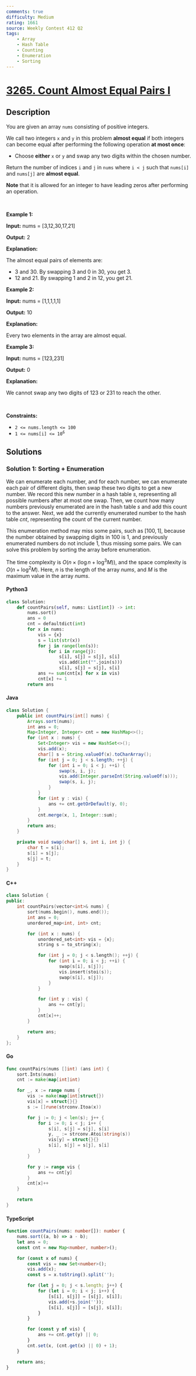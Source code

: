 ```yaml
---
comments: true
difficulty: Medium
rating: 1661
source: Weekly Contest 412 Q2
tags:
    - Array
    - Hash Table
    - Counting
    - Enumeration
    - Sorting
---
```


<!-- problem:start -->

# [3265. Count Almost Equal Pairs I](https://leetcode.com/problems/count-almost-equal-pairs-i)

## Description

<!-- description:start -->

<p>You are given an array <code>nums</code> consisting of positive integers.</p>

<p>We call two integers <code>x</code> and <code>y</code> in this problem <strong>almost equal</strong> if both integers can become equal after performing the following operation <strong>at most once</strong>:</p>

<ul>
	<li>Choose <strong>either</strong> <code>x</code> or <code>y</code> and swap any two digits within the chosen number.</li>
</ul>

<p>Return the number of indices <code>i</code> and <code>j</code> in <code>nums</code> where <code>i &lt; j</code> such that <code>nums[i]</code> and <code>nums[j]</code> are <strong>almost equal</strong>.</p>

<p><strong>Note</strong> that it is allowed for an integer to have leading zeros after performing an operation.</p>

<p>&nbsp;</p>
<p><strong class="example">Example 1:</strong></p>

<div class="example-block">
<p><strong>Input:</strong> <span class="example-io">nums = [3,12,30,17,21]</span></p>

<p><strong>Output:</strong> <span class="example-io">2</span></p>

<p><strong>Explanation:</strong></p>

<p>The almost equal pairs of elements are:</p>

<ul>
	<li>3 and 30. By swapping 3 and 0 in 30, you get 3.</li>
	<li>12 and 21. By swapping 1 and 2 in 12, you get 21.</li>
</ul>
</div>

<p><strong class="example">Example 2:</strong></p>

<div class="example-block">
<p><strong>Input:</strong> <span class="example-io">nums = [1,1,1,1,1]</span></p>

<p><strong>Output:</strong> <span class="example-io">10</span></p>

<p><strong>Explanation:</strong></p>

<p>Every two elements in the array are almost equal.</p>
</div>

<p><strong class="example">Example 3:</strong></p>

<div class="example-block">
<p><strong>Input:</strong> <span class="example-io">nums = [123,231]</span></p>

<p><strong>Output:</strong> <span class="example-io">0</span></p>

<p><strong>Explanation:</strong></p>

<p>We cannot swap any two digits of 123 or 231 to reach the other.</p>
</div>

<p>&nbsp;</p>
<p><strong>Constraints:</strong></p>

<ul>
	<li><code>2 &lt;= nums.length &lt;= 100</code></li>
	<li><code>1 &lt;= nums[i] &lt;= 10<sup>6</sup></code></li>
</ul>

<!-- description:end -->

## Solutions

<!-- solution:start -->

### Solution 1: Sorting + Enumeration

We can enumerate each number, and for each number, we can enumerate each pair of different digits, then swap these two digits to get a new number. We record this new number in a hash table $s$, representing all possible numbers after at most one swap. Then, we count how many numbers previously enumerated are in the hash table $s$ and add this count to the answer. Next, we add the currently enumerated number to the hash table $\textit{cnt}$, representing the count of the current number.

This enumeration method may miss some pairs, such as $[100, 1]$, because the number obtained by swapping digits in $100$ is $1$, and previously enumerated numbers do not include $1$, thus missing some pairs. We can solve this problem by sorting the array before enumeration.

The time complexity is $O(n \times (\log n + \log^3 M))$, and the space complexity is $O(n + \log^2 M)$. Here, $n$ is the length of the array $\textit{nums}$, and $M$ is the maximum value in the array $\textit{nums}$.

<!-- tabs:start -->

#### Python3

```python
class Solution:
    def countPairs(self, nums: List[int]) -> int:
        nums.sort()
        ans = 0
        cnt = defaultdict(int)
        for x in nums:
            vis = {x}
            s = list(str(x))
            for j in range(len(s)):
                for i in range(j):
                    s[i], s[j] = s[j], s[i]
                    vis.add(int("".join(s)))
                    s[i], s[j] = s[j], s[i]
            ans += sum(cnt[x] for x in vis)
            cnt[x] += 1
        return ans
```

#### Java

```java
class Solution {
    public int countPairs(int[] nums) {
        Arrays.sort(nums);
        int ans = 0;
        Map<Integer, Integer> cnt = new HashMap<>();
        for (int x : nums) {
            Set<Integer> vis = new HashSet<>();
            vis.add(x);
            char[] s = String.valueOf(x).toCharArray();
            for (int j = 0; j < s.length; ++j) {
                for (int i = 0; i < j; ++i) {
                    swap(s, i, j);
                    vis.add(Integer.parseInt(String.valueOf(s)));
                    swap(s, i, j);
                }
            }
            for (int y : vis) {
                ans += cnt.getOrDefault(y, 0);
            }
            cnt.merge(x, 1, Integer::sum);
        }
        return ans;
    }

    private void swap(char[] s, int i, int j) {
        char t = s[i];
        s[i] = s[j];
        s[j] = t;
    }
}
```

#### C++

```cpp
class Solution {
public:
    int countPairs(vector<int>& nums) {
        sort(nums.begin(), nums.end());
        int ans = 0;
        unordered_map<int, int> cnt;

        for (int x : nums) {
            unordered_set<int> vis = {x};
            string s = to_string(x);

            for (int j = 0; j < s.length(); ++j) {
                for (int i = 0; i < j; ++i) {
                    swap(s[i], s[j]);
                    vis.insert(stoi(s));
                    swap(s[i], s[j]);
                }
            }

            for (int y : vis) {
                ans += cnt[y];
            }
            cnt[x]++;
        }

        return ans;
    }
};
```

#### Go

```go
func countPairs(nums []int) (ans int) {
	sort.Ints(nums)
	cnt := make(map[int]int)

	for _, x := range nums {
		vis := make(map[int]struct{})
		vis[x] = struct{}{}
		s := []rune(strconv.Itoa(x))

		for j := 0; j < len(s); j++ {
			for i := 0; i < j; i++ {
				s[i], s[j] = s[j], s[i]
				y, _ := strconv.Atoi(string(s))
				vis[y] = struct{}{}
				s[i], s[j] = s[j], s[i]
			}
		}

		for y := range vis {
			ans += cnt[y]
		}
		cnt[x]++
	}

	return
}
```

#### TypeScript

```ts
function countPairs(nums: number[]): number {
    nums.sort((a, b) => a - b);
    let ans = 0;
    const cnt = new Map<number, number>();

    for (const x of nums) {
        const vis = new Set<number>();
        vis.add(x);
        const s = x.toString().split('');

        for (let j = 0; j < s.length; j++) {
            for (let i = 0; i < j; i++) {
                [s[i], s[j]] = [s[j], s[i]];
                vis.add(+s.join(''));
                [s[i], s[j]] = [s[j], s[i]];
            }
        }

        for (const y of vis) {
            ans += cnt.get(y) || 0;
        }
        cnt.set(x, (cnt.get(x) || 0) + 1);
    }

    return ans;
}
```

<!-- tabs:end -->

<!-- solution:end -->

<!-- problem:end -->
